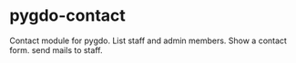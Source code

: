 # pygdo-contact
Contact module for pygdo. List staff and admin members. Show a contact form. send mails to staff.
